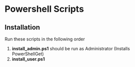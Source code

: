 # Powershell Scripts

## Installation

Run these scripts in the following order
1. **install_admin.ps1** should be run as Administrator (Installs PowerShellGet)
2. **install_user.ps1** 

